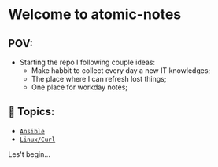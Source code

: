 # Welcome to atomic-notes

## POV: 

- Starting the repo I following couple ideas:
    - Make habbit to collect every day a new IT knowledges;
    - The place where I can refresh lost things;
    - One place for workday notes;

## :memo: Topics:

* [`Ansible`](ansible/README.md)
* [`Linux/Curl`](linux/curl/README.md)

Les't begin... 
